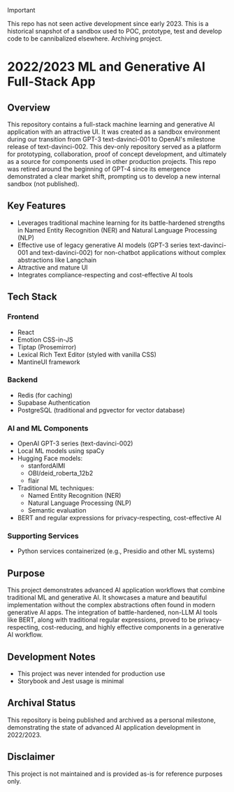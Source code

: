 > [!IMPORTANT]
> This repo has not seen active development since early 2023.  This is a historical snapshot of a sandbox used to POC, prototype, test and develop code to be cannibalized elsewhere. Archiving project.

# 2022/2023 ML and Generative AI Full-Stack App

## Overview

This repository contains a full-stack machine learning and generative AI application with an attractive UI. It was created as a sandbox environment during our transition from GPT-3 text-davinci-001 to OpenAI's milestone release of text-davinci-002. This dev-only repository served as a platform for prototyping, collaboration, proof of concept development, and ultimately as a source for components used in other production projects. This repo was retired around the beginning of GPT-4 since its emergence demonstrated a clear market shift, prompting us to develop a new internal sandbox (not published).

## Key Features

- Leverages traditional machine learning for its battle-hardened strengths in Named Entity Recognition (NER) and Natural Language Processing (NLP)
- Effective use of legacy generative AI models (GPT-3 series text-davinci-001 and text-davinci-002) for non-chatbot applications without complex abstractions like Langchain
- Attractive and mature UI
- Integrates compliance-respecting and cost-effective AI tools

## Tech Stack

### Frontend
- React
- Emotion CSS-in-JS
- Tiptap (Prosemirror)
- Lexical Rich Text Editor (styled with vanilla CSS)
- MantineUI framework

### Backend
- Redis (for caching)
- Supabase Authentication
- PostgreSQL (traditional and pgvector for vector database)

### AI and ML Components
- OpenAI GPT-3 series (text-davinci-002)
- Local ML models using spaCy
- Hugging Face models:
  - stanfordAIMI
  - OBI/deid_roberta_12b2
  - flair
- Traditional ML techniques:
  - Named Entity Recognition (NER)
  - Natural Language Processing (NLP)
  - Semantic evaluation
- BERT and regular expressions for privacy-respecting, cost-effective AI

### Supporting Services
- Python services containerized (e.g., Presidio and other ML systems)

## Purpose

This project demonstrates advanced AI application workflows that combine traditional ML and generative AI. It showcases a mature and beautiful implementation without the complex abstractions often found in modern generative AI apps. The integration of battle-hardened, non-LLM AI tools like BERT, along with traditional regular expressions, proved to be privacy-respecting, cost-reducing, and highly effective components in a generative AI workflow.

## Development Notes

- This project was never intended for production use
- Storybook and Jest usage is minimal

## Archival Status

This repository is being published and archived as a personal milestone, demonstrating the state of advanced AI application development in 2022/2023.

## Disclaimer

This project is not maintained and is provided as-is for reference purposes only.
